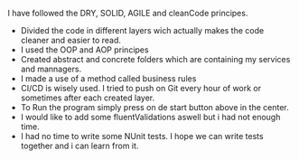I have followed the DRY, SOLID, AGILE and cleanCode principes.
- Divided the code in different layers wich actually makes the code cleaner and easier to read.
- I used the OOP and AOP principes 
- Created abstract and concrete folders which are containing my services and mannagers.
- I made a use of a method called business rules 
- CI/CD is wisely used. I tried to push on Git every hour of work or sometimes after each created layer.
- To Run the program simply press on de start button above in the center.
- I would like to add some fluentValidations aswell but i had not enough time.
- I had no time to write some NUnit tests. I hope we can write tests together and i can learn from it.
